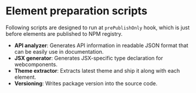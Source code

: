 # Element preparation scripts

Following scripts are designed to run at `prePublishOnly` hook, which is just before elements are published to NPM registry.

- **API analyzer**: Generates API information in readable JSON format that can be easily use in documentation.
- **JSX generator**: Generates JSX-specific type declaration for webcomponents.
- **Theme extractor**: Extracts latest theme and ship it along with each element.
- **Versioning**: Writes package version into the source code.
